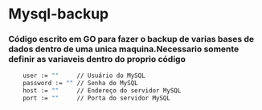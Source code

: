 # Mysql-backup


### Código escrito em GO para fazer o backup de varias bases de dados dentro de uma unica maquina.Necessario somente definir as variaveis dentro do proprio código

```sh
	user := ""     // Usuário do MySQL
	password := "" // Senha do MySQL
	host := ""     // Endereço do servidor MySQL
	port := ""     // Porta do servidor MySQL
```